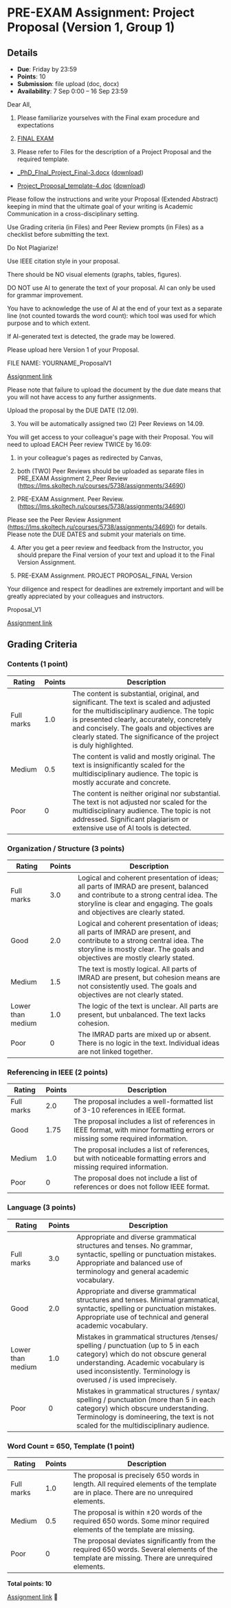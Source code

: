 # PRE-EXAM Assignment: Project Proposal (Version 1, Group 1)

## Details
- **Due**: Friday by 23:59
- **Points**: 10
- **Submission**: file upload (doc, docx)
- **Availability**: 7 Sep 0:00 – 16 Sep 23:59

 Dear All,

 1. Please familiarize yourselves with the Final exam procedure and expectations

8. [FINAL EXAM](https://lms.skoltech.ru/courses/5738/assignments/34702)

 2. Please refer to Files for the description of a Project Proposal and the required template.

- [_PhD_FInal_Project_Final-3.docx](https://lms.skoltech.ru/courses/5738/files/385776?wrap=1) ([download](https://lms.skoltech.ru/courses/5738/files/385776/download?download_frd=1))

- [Project_Proposal_template-4.doc](https://lms.skoltech.ru/courses/5738/files/385777?wrap=1) ([download](https://lms.skoltech.ru/courses/5738/files/385777/download?download_frd=1))

Please follow the instructions and write your Proposal (Extended Abstract) keeping in mind that the ultimate goal of your writing is Academic Communication in a cross-disciplinary setting.

Use Grading criteria (in Files) and Peer Review prompts (in Files) as a checklist before submitting the text.

 Do Not Plagiarize!

 Use IEEE citation style in your proposal.

 There should be NO visual elements (graphs, tables, figures).

DO NOT use AI to generate the text of your proposal. AI can only be used for grammar improvement.

You have to acknowledge the use of AI at the end of your text as a separate line (not counted towards the word count): which tool was used for which purpose and to which extent.

 If AI-generated text is detected, the grade may be lowered.

 Please upload here Version 1 of your Proposal.

 FILE NAME: YOURNAME_ProposalV1

[Assignment link](https://lms.skoltech.ru/courses/5738/assignments/34688)

Please note that failure to upload the document by the due date means that you will not have access to any further assignments.

 Upload the proposal by the DUE DATE (12.09).

 3. You will be automatically assigned two (2) Peer Reviews on 14.09.

You will get access to your colleague's page with their Proposal. You will need to upload EACH Peer review TWICE by 16.09:

 1) in your colleague's pages as redirected by Canvas,

2) both (TWO) Peer Reviews should be uploaded as separate files in PRE_EXAM Assignment 2_Peer Review (https://lms.skoltech.ru/courses/5738/assignments/34690)

 2. PRE-EXAM Assignment. Peer Review. (https://lms.skoltech.ru/courses/5738/assignments/34690)

Please see the Peer Review Assignment (https://lms.skoltech.ru/courses/5738/assignments/34690) for details. Please note the DUE DATES and submit your materials on time.

4. After you get a peer review and feedback from the Instructor, you should prepare the Final version of your text and upload it to the Final Version Assignment.

 5. PRE-EXAM Assignment. PROJECT PROPOSAL_FINAL Version

Your diligence and respect for deadlines are extremely important and will be greatly appreciated by your colleagues and instructors.

  Proposal_V1

[Assignment link](https://lms.skoltech.ru/courses/5738/assignments/34688)

## Grading Criteria

### Contents (1 point)

| Rating | Points | Description |
|--------|--------|-------------|
| Full marks | 1.0 | The content is substantial, original, and significant. The text is scaled and adjusted for the multidisciplinary audience. The topic is presented clearly, accurately, concretely and concisely. The goals and objectives are clearly stated. The significance of the project is duly highlighted. |
| Medium | 0.5 | The content is valid and mostly original. The text is insignificantly scaled for the multidisciplinary audience. The topic is mostly accurate and concrete. |
| Poor | 0 | The content is neither original nor substantial. The text is not adjusted nor scaled for the multidisciplinary audience. The topic is not addressed. Significant plagiarism or extensive use of AI tools is detected. |

### Organization / Structure (3 points)

| Rating | Points | Description |
|--------|--------|-------------|
| Full marks | 3.0 | Logical and coherent presentation of ideas; all parts of IMRAD are present, balanced and contribute to a strong central idea. The storyline is clear and engaging. The goals and objectives are clearly stated. |
| Good | 2.0 | Logical and coherent presentation of ideas; all parts of IMRAD are present, and contribute to a strong central idea. The storyline is mostly clear. The goals and objectives are mostly clearly stated. |
| Medium | 1.5 | The text is mostly logical. All parts of IMRAD are present, but cohesion means are not consistently used. The goals and objectives are not clearly stated. |
| Lower than medium | 1.0 | The logic of the text is unclear. All parts are present, but unbalanced. The text lacks cohesion. |
| Poor | 0 | The IMRAD parts are mixed up or absent. There is no logic in the text. Individual ideas are not linked together. |

### Referencing in IEEE (2 points)

| Rating | Points | Description |
|--------|--------|-------------|
| Full marks | 2.0 | The proposal includes a well-formatted list of 3-10 references in IEEE format. |
| Good | 1.75 | The proposal includes a list of references in IEEE format, with minor formatting errors or missing some required information. |
| Medium | 1.0 | The proposal includes a list of references, but with noticeable formatting errors and missing required information. |
| Poor | 0 | The proposal does not include a list of references or does not follow IEEE format. |

### Language (3 points)

| Rating | Points | Description |
|--------|--------|-------------|
| Full marks | 3.0 | Appropriate and diverse grammatical structures and tenses. No grammar, syntactic, spelling or punctuation mistakes. Appropriate and balanced use of terminology and general academic vocabulary. |
| Good | 2.0 | Appropriate and diverse grammatical structures and tenses. Minimal grammatical, syntactic, spelling or punctuation mistakes. Appropriate use of technical and general academic vocabulary. |
| Lower than medium | 1.0 | Mistakes in grammatical structures /tenses/ spelling / punctuation (up to 5 in each category) which do not obscure general understanding. Academic vocabulary is used inconsistently. Terminology is overused / is used imprecisely. |
| Poor | 0 | Mistakes in grammatical structures / syntax/ spelling / punctuation (more than 5 in each category) which obscure understanding. Terminology is domineering, the text is not scaled for the multidisciplinary audience. |

### Word Count = 650, Template (1 point)

| Rating | Points | Description |
|--------|--------|-------------|
| Full marks | 1.0 | The proposal is precisely 650 words in length. All required elements of the template are in place. There are no unrequired elements. |
| Medium | 0.5 | The proposal is within ±20 words of the required 650 words. Some minor required elements of the template are missing. |
| Poor | 0 | The proposal deviates significantly from the required 650 words. Several elements of the template are missing. There are unrequired elements. |

**Total points: 10**

[Assignment link](https://lms.skoltech.ru/courses/5738/assignments/34688)
